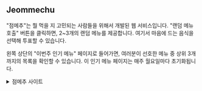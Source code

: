## Jeommechu

"점메추"는 뭘 먹을 지 고민되는 사람들을 위해서 개발된 웹 서비스입니다.
"랜덤 메뉴 호출" 버튼을 클릭하면, 2~3개의 랜덤 메뉴를 제공합니다. 여기서 마음에 드는 음식을 선택해 투표할 수 있습니다.

왼쪽 상단의 "이번주 인기 메뉴" 페이지로 들어가면, 여러분이 선호한 메뉴 중 상위 3개까지의 목록을 확인할 수 있습니다. 이 인기 메뉴 페이지는 매주 월요일마다 초기화됩니다. 

<details>
<summary>점메추 사이트</summary>
<div markdown="1">    
  
  https://jeommechu.netlify.com/
  
</div>
</details>
